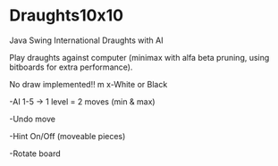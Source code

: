 # Draughts10x10
Java Swing International Draughts with AI

Play draughts against computer (minimax with alfa beta pruning, using bitboards for extra performance).

No draw implemented!!
 m
x-White or Black

-AI 1-5 -> 1 level = 2 moves (min & max)

-Undo move

-Hint On/Off (moveable pieces)

-Rotate board
